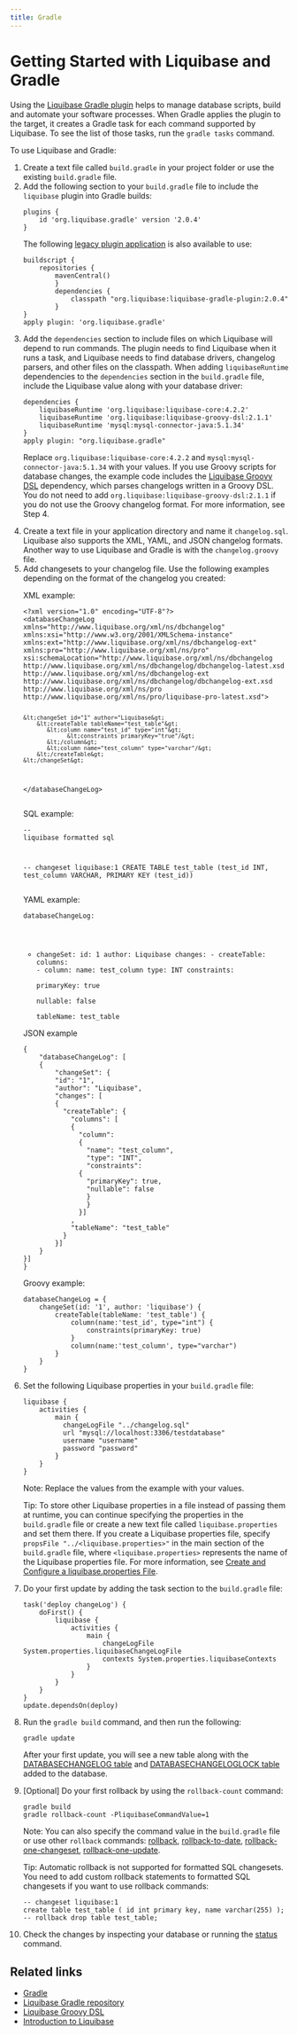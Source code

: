 ```yaml
---
title: Gradle
---
```


<h1>Getting Started with Liquibase and Gradle</h1>
<p>Using the <a href="https://github.com/liquibase/liquibase-gradle-plugin">Liquibase Gradle plugin</a> helps to manage database scripts, build and automate your software processes. When Gradle applies the plugin to the target, it creates a Gradle task for each command supported by Liquibase. To see the list of those tasks, run the <code>gradle tasks</code> command.</p>
<p>To use Liquibase and Gradle:</p>
<ol>
    <li>Create a text file called <code>build.gradle</code> in your project folder or use the existing <code>build.gradle</code> file.
    </li>
    <li>Add the following section to your <code>build.gradle</code> file to include the <code>liquibase</code> plugin into Gradle builds:
    </li><pre xml:space="preserve">
<code class="language-xml">plugins {
    id 'org.liquibase.gradle' version '2.0.4'
}</code></pre>
    <p>The following <a href="https://docs.gradle.org/current/userguide/plugins.html#sec:old_plugin_application">legacy plugin application</a> is also available to use:</p><pre xml:space="preserve">
<code class="language-text">buildscript {
    repositories {
        mavenCentral()
        }
        dependencies {
            classpath "org.liquibase:liquibase-gradle-plugin:2.0.4"
        }
}
apply plugin: 'org.liquibase.gradle'
</code></pre>
    <li>Add the <code>dependencies</code> section to include files on which Liquibase will depend to run commands. The plugin needs to find Liquibase when it runs a task, and Liquibase needs to find database drivers, changelog parsers, and other files on the classpath. When adding <code>liquibaseRuntime</code> dependencies to the <code>dependencies</code> section in the <code>build.gradle</code> file, include the Liquibase value along with your database driver:
    </li><pre xml:space="preserve">
<code class="language-text">dependencies {
    liquibaseRuntime 'org.liquibase:liquibase-core:4.2.2'
    liquibaseRuntime 'org.liquibase:liquibase-groovy-dsl:2.1.1'
    liquibaseRuntime 'mysql:mysql-connector-java:5.1.34'
}
apply plugin: "org.liquibase.gradle"</code></pre>
    <p>Replace <code>org.liquibase:liquibase-core:4.2.2</code> and <code>mysql:mysql-connector-java:5.1.34</code> with your values. If you use Groovy scripts for database changes, the example code includes the <a href="https://github.com/liquibase/liquibase-groovy-dsl">Liquibase Groovy DSL</a> dependency, which parses changelogs written in a Groovy DSL. You do not need to add <code>org.liquibase:liquibase-groovy-dsl:2.1.1</code> if you do not use the Groovy changelog format. For more information, see Step 4.</p>
    <li>Create a text file in your application directory and name it <code>changelog.sql</code>. Liquibase also supports the XML, YAML, and JSON changelog formats.
Another way to use Liquibase and Gradle is with the <code>changelog.groovy</code> file.            </li>
    <li>Add changesets to your changelog file. Use the following examples depending on the format of the changelog you created:</li>
    <p>XML example:</p><pre xml:space="preserve">
<code class="language-xml">&lt;?xml version="1.0" encoding="UTF-8"?&gt;
&lt;databaseChangeLog
xmlns="http://www.liquibase.org/xml/ns/dbchangelog"
xmlns:xsi="http://www.w3.org/2001/XMLSchema-instance"
xmlns:ext="http://www.liquibase.org/xml/ns/dbchangelog-ext"
xmlns:pro="http://www.liquibase.org/xml/ns/pro"
xsi:schemaLocation="http://www.liquibase.org/xml/ns/dbchangelog
http://www.liquibase.org/xml/ns/dbchangelog/dbchangelog-latest.xsd
http://www.liquibase.org/xml/ns/dbchangelog-ext http://www.liquibase.org/xml/ns/dbchangelog/dbchangelog-ext.xsd
http://www.liquibase.org/xml/ns/pro http://www.liquibase.org/xml/ns/pro/liquibase-pro-latest.xsd"&gt;

    &lt;changeSet id="1" author="Liquibase&gt;
        &lt;createTable tableName="test_table"&gt;
           &lt;column name="test_id" type="int"&gt;
                 &lt;constraints primaryKey="true"/&gt;
           &lt;/column&gt;
           &lt;column name="test_column" type="varchar"/&gt;
        &lt;/createTable&gt;
    &lt;/changeSet&gt;
&lt;/databaseChangeLog&gt;</code></pre>
    <p>SQL example:</p><pre xml:space="preserve"><code class="language-sql">-- liquibase formatted sql

-- changeset liquibase:1
CREATE TABLE test_table (test_id INT, test_column VARCHAR, PRIMARY KEY (test_id))</code></pre>
    </p>YAML example:</p><pre xml:space="preserve"><code class="language-yaml">databaseChangeLog:
- changeSet:
    id: 1
    author: Liquibase
    changes:
      - createTable:
          columns:
          - column:
              name: test_column
              type: INT
              constraints:  
                  primaryKey:  true  
                  nullable:  false  
          tableName: test_table</code></pre>

<p>JSON example</p><pre xml:space="preserve"><code class="language-json">{ 
    "databaseChangeLog": [
    {
        "changeSet": {
        "id": "1",
        "author": "Liquibase",
        "changes": [
        {
          "createTable": {
            "columns": [
            {
              "column": 
              {
                "name": "test_column",
                "type": "INT",
                "constraints": 
              {
                "primaryKey": true,
                "nullable": false
                }
                }
              }]
            ,
            "tableName": "test_table"
          }
        }]
    }
}]
}</code></pre>
    <p>Groovy example:</p><pre xml:space="preserve"><code class="language-text">databaseChangeLog = {
    changeSet(id: '1', author: 'liquibase') {
        createTable(tableName: 'test_table') {
            column(name:'test_id', type="int") {
                constraints(primaryKey: true)
            }
            column(name:'test_column', type="varchar")
        }
    }
}</code></pre>
    <li>Set the following Liquibase properties in your <code>build.gradle</code> file:
    </li><pre xml:space="preserve"><code class="language-text">liquibase {
    activities {
        main {
          changeLogFile "../changelog.sql"
          url "mysql://localhost:3306/testdatabase"
          username "username"
          password "password"
        }
    }
}</code></pre>
    <p>Note: Replace the values from the example with your values.</p>
    <p>Tip: To store other Liquibase properties in a file instead of passing them at runtime, you can continue specifying the properties in the <code>build.gradle</code> file or create a new text file called <code>liquibase.properties</code> and set them there. If you create a Liquibase properties file, specify <code>propsFile "../&lt;liquibase.properties&gt;"</code> in the main section of the <code>build.gradle</code> file, where <code>&lt;liquibase.properties&gt;</code> represents the name of the Liquibase properties file. For more information, see <a href="https://docs.liquibase.com/concepts/connections/creating-config-properties.html">Create and Configure a liquibase.properties File</a>.</p>
    <li>Do your first update by adding the task section to the <code>build.gradle</code> file:
    </li><pre xml:space="preserve"><code class="language-text">task('deploy changeLog') {
    doFirst() {
        liquibase {
            activities {
                main {
                    changeLogFile System.properties.liquibaseChangeLogFile
                    contexts System.properties.liquibaseContexts
                }
            }
        }
    }
}
update.dependsOn(deploy)</code>
</pre>
    <li>Run the <code>gradle build</code> command, and then run the following:
    </li><pre xml:space="preserve"><code class="language-text">gradle update</code></pre>
    <p>After your first update, you will see a new table along with the <a href="https://docs.liquibase.com/concepts/tracking-tables/databasechangelog-table.html">DATABASECHANGELOG table</a> and <a href="https://docs.liquibase.com/concepts/tracking-tables/databasechangeloglock-table.html">DATABASECHANGELOGLOCK table</a> added to the database.</p>
    <li>[Optional] Do your first rollback by using the <code>rollback-count</code> command:
    </li><pre xml:space="preserve"><code class="language-text">gradle build
gradle rollback-count -PliquibaseCommandValue=1</code></pre>
    <p>Note: You can also specify the command value in the <code>build.gradle</code> file or use other <code>rollback</code> commands: <a href="https://docs.liquibase.com/commands/rollback/rollback-by-tag.htm">rollback</a>, <a href="https://docs.liquibase.com/commands/rollback/rollback-to-date.htm">rollback-to-date</a>, <a href="https://docs.liquibase.com/commands/rollback/rollback-one-changeset.html">rollback-one-changeset</a>, <a href="https://docs.liquibase.com/commands/rollback/rollback-one-update.html">rollback-one-update</a>.</p>
    <p>Tip: Automatic rollback is not supported for formatted SQL changesets. You need to add custom rollback statements to formatted SQL changesets if you want to use rollback commands:</p><pre xml:space="preserve"><code class="language-text">-- changeset liquibase:1
create table test_table ( id int primary key, name varchar(255) );
-- rollback drop table test_table;</code></pre>
    <li>Check the changes by inspecting your database or running the <a href="https://docs.liquibase.com/commands/change-tracking/status.htm">status</a> command.
    </li>
</ol>
<h2>Related links</h2>
<ul>
    <li><a href="https://gradle.org/">Gradle</a>
    </li>
    <li><a href="https://github.com/liquibase/liquibase-gradle-plugin">Liquibase Gradle repository</a>
    </li>
    <li><a href="https://github.com/liquibase/liquibase-groovy-dsl">Liquibase Groovy DSL</a>
    </li>
    <li>
        <a href="https://docs.liquibase.com/concepts/introduction-to-liquibase.htm">Introduction to Liquibase</a>
    </li>
</ul>
